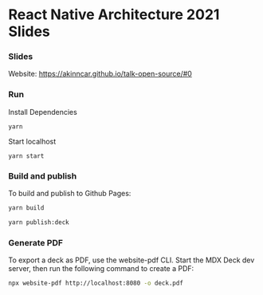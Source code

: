 # React Native Architecture 2021 Slides

### Slides

Website: https://akinncar.github.io/talk-open-source/#0

### Run

Install Dependencies
```
yarn
```

Start localhost
```
yarn start
```

### Build and publish

To build and publish to Github Pages:

```sh
yarn build
```

```sh
yarn publish:deck
```

### Generate PDF

To export a deck as PDF, use the website-pdf CLI. Start the MDX Deck dev server, then run the following command to create a PDF:

```sh
npx website-pdf http://localhost:8080 -o deck.pdf
```